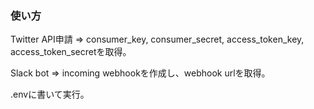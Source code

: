### 使い方

Twitter API申請 => consumer_key, consumer_secret, access_token_key, access_token_secretを取得。

Slack bot => incoming webhookを作成し、webhook urlを取得。

.envに書いて実行。
